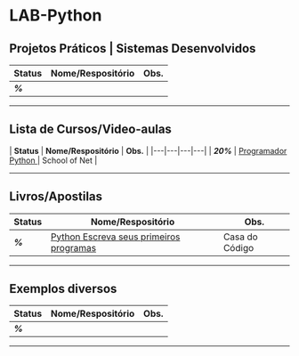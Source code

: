 # LAB-Python

## Projetos Práticos | Sistemas Desenvolvidos

| **Status**  | **Nome/Respositório**  | **Obs.**  |
|---|---|---|
| **_%_** |  []()  |   |

------------

## Lista de Cursos/Video-aulas

| **Status**  | **Nome/Respositório**  | **Obs.**  |
|---|---|---|---|
| **_20%_** | [Programador Python ](https://github.com/josemalcher/Schoolofnet-Programador-Python)  | School of Net |

------------

## Livros/Apostilas

| **Status**  | **Nome/Respositório**  | **Obs.**  |
|---|---|---|
| **_%_** |  [Python Escreva seus primeiros programas](#)  | Casa do Código  |

------------

## Exemplos diversos

| **Status**  | **Nome/Respositório**  | **Obs.**  |
|---|---|---|
| **_%_** |  []()  |   |

------------